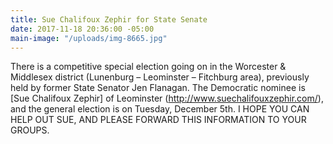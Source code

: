 ```yaml
---
title: Sue Chalifoux Zephir for State Senate
date: 2017-11-18 20:36:00 -05:00
main-image: "/uploads/img-8665.jpg"
---
```


There is a competitive special election going on in the Worcester & Middlesex district (Lunenburg – Leominster – Fitchburg area), previously held by former State Senator Jen Flanagan. The Democratic nominee is [Sue Chalifoux Zephir] of Leominster (http://www.suechalifouxzephir.com/), and the general election is on Tuesday, December 5th. I HOPE YOU CAN HELP OUT SUE, AND PLEASE FORWARD THIS INFORMATION TO YOUR GROUPS. 